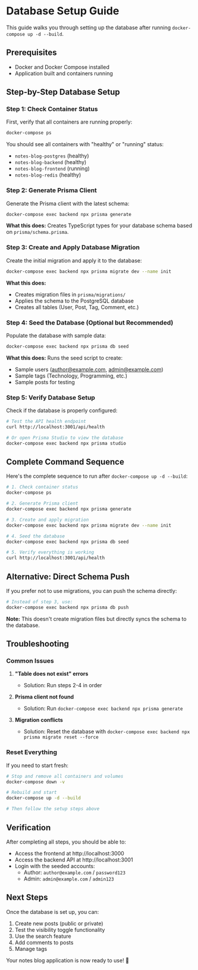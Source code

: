 # Database Setup Guide

This guide walks you through setting up the database after running `docker-compose up -d --build`.

## Prerequisites

- Docker and Docker Compose installed
- Application built and containers running

## Step-by-Step Database Setup

### Step 1: Check Container Status

First, verify that all containers are running properly:

```bash
docker-compose ps
```

You should see all containers with "healthy" or "running" status:

- `notes-blog-postgres` (healthy)
- `notes-blog-backend` (healthy)
- `notes-blog-frontend` (running)
- `notes-blog-redis` (healthy)

### Step 2: Generate Prisma Client

Generate the Prisma client with the latest schema:

```bash
docker-compose exec backend npx prisma generate
```

**What this does:** Creates TypeScript types for your database schema based on `prisma/schema.prisma`.

### Step 3: Create and Apply Database Migration

Create the initial migration and apply it to the database:

```bash
docker-compose exec backend npx prisma migrate dev --name init
```

**What this does:**

- Creates migration files in `prisma/migrations/`
- Applies the schema to the PostgreSQL database
- Creates all tables (User, Post, Tag, Comment, etc.)

### Step 4: Seed the Database (Optional but Recommended)

Populate the database with sample data:

```bash
docker-compose exec backend npx prisma db seed
```

**What this does:** Runs the seed script to create:

- Sample users (author@example.com, admin@example.com)
- Sample tags (Technology, Programming, etc.)
- Sample posts for testing

### Step 5: Verify Database Setup

Check if the database is properly configured:

```bash
# Test the API health endpoint
curl http://localhost:3001/api/health

# Or open Prisma Studio to view the database
docker-compose exec backend npx prisma studio
```

## Complete Command Sequence

Here's the complete sequence to run after `docker-compose up -d --build`:

```bash
# 1. Check container status
docker-compose ps

# 2. Generate Prisma client
docker-compose exec backend npx prisma generate

# 3. Create and apply migration
docker-compose exec backend npx prisma migrate dev --name init

# 4. Seed the database
docker-compose exec backend npx prisma db seed

# 5. Verify everything is working
curl http://localhost:3001/api/health
```

## Alternative: Direct Schema Push

If you prefer not to use migrations, you can push the schema directly:

```bash
# Instead of step 3, use:
docker-compose exec backend npx prisma db push
```

**Note:** This doesn't create migration files but directly syncs the schema to the database.

## Troubleshooting

### Common Issues

1. **"Table does not exist" errors**

   - Solution: Run steps 2-4 in order

2. **Prisma client not found**

   - Solution: Run `docker-compose exec backend npx prisma generate`

3. **Migration conflicts**
   - Solution: Reset the database with `docker-compose exec backend npx prisma migrate reset --force`

### Reset Everything

If you need to start fresh:

```bash
# Stop and remove all containers and volumes
docker-compose down -v

# Rebuild and start
docker-compose up -d --build

# Then follow the setup steps above
```

## Verification

After completing all steps, you should be able to:

- Access the frontend at http://localhost:3000
- Access the backend API at http://localhost:3001
- Login with the seeded accounts:
  - Author: `author@example.com` / `password123`
  - Admin: `admin@example.com` / `admin123`

## Next Steps

Once the database is set up, you can:

1. Create new posts (public or private)
2. Test the visibility toggle functionality
3. Use the search feature
4. Add comments to posts
5. Manage tags

Your notes blog application is now ready to use! 🚀
